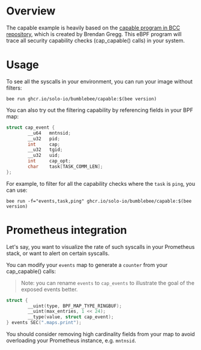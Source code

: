 # Overview

The capable example is heavily based on the [capable program in BCC repository](https://github.com/iovisor/bcc/blob/master/tools/capable.py), which is created by Brendan Gregg.
This eBPF program will trace all security capability checks (cap_capable() calls) in your system.

# Usage

To see all the syscalls in your environment, you can run your image without filters:

```console
bee run ghcr.io/solo-io/bumblebee/capable:$(bee version)
```

You can also try out the filtering capability by referencing fields in your BPF map:

```c
struct cap_event {
        __u64   mntnsid;
        __u32   pid;
        int     cap;
        __u32   tgid;
        __u32   uid;
        int     cap_opt;
        char    task[TASK_COMM_LEN];
};
```

For example, to filter for all the capability checks where the `task` is `ping`, you can use: 

```console
bee run -f="events,task,ping" ghcr.io/solo-io/bumblebee/capable:$(bee version)
```

# Prometheus integration

Let's say, you want to visualize the rate of such syscalls in your Prometheus stack, or want to alert on certain syscalls.

You can modify your `events` map to generate a `counter` from your cap_capable() calls:

> Note: you can rename `events` to `cap_events` to illustrate the goal of the exposed events better.

```c
struct {
        __uint(type, BPF_MAP_TYPE_RINGBUF);
        __uint(max_entries, 1 << 24);
        __type(value, struct cap_event);
} events SEC(".maps.print");
```

You should consider removing high cardinality fields from your map to avoid overloading your Prometheus instance, e.g. `mntnsid`.
